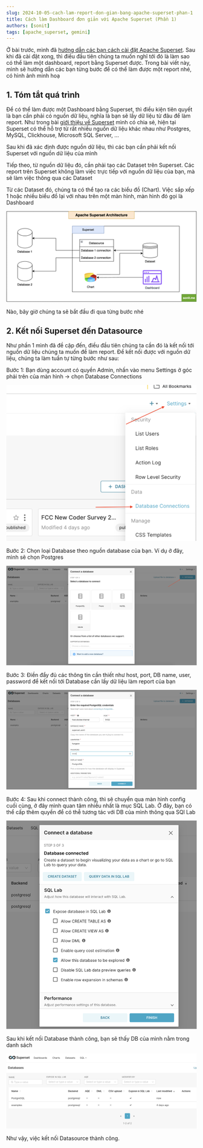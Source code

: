 ```yaml
---
slug: 2024-10-05-cach-lam-report-don-gian-bang-apache-superset-phan-1
title: Cách làm Dashboard đơn giản với Apache Superset (Phần 1)
authors: [sonit]
tags: [apache_superset, gemini]
---
```


Ở bài trước, mình đã [hướng dẫn các bạn cách cài đặt Apache Superset](/2024-10-01-cai-dat-superset). Sau khi đã cài đặt xong, thì điều đầu tiên chúng ta muốn nghĩ tới đó là làm sao có thể làm một dashboard, report bằng Superset được. Trong bài viết này, mình sẽ hướng dẫn các bạn từng bước để có thể làm được một report nhé, có hình ảnh minh hoạ

<!-- truncate -->

## 1. Tóm tắt quá trình

Để có thể làm được một Dashboard bằng Superset, thì điều kiện tiên quyết là bạn cần phải có nguồn dữ liệu, nghĩa là bạn sẽ lấy dữ liệu từ đâu để làm report. Như trong bài [giới thiệu về Superset](/2024-09-30-tim-hieu-ve-apache-superset) mình có chia sẻ, hiện tại Superset có thể hỗ trợ từ rất nhiều nguồn dữ liệu khác nhau như Postgres, MySQL, Clickhouse, Microsoft SQL Server, ...

Sau khi đã xác định được nguồn dữ liệu, thì các bạn cần phải kết nối Superset với nguồn dữ liệu của mình

Tiếp theo, từ nguồn dữ liệu đó, cần phải tạo các Dataset trên Superset. Các report trên Superset không làm việc trực tiếp với nguồn dữ liệu của bạn, mà sẽ làm việc thông qua các Dataset

Từ các Dataset đó, chúng ta có thể tạo ra các biểu đồ (Chart). Việc sắp xếp 1 hoặc nhiều biểu đồ lại với nhau trên một màn hình, màn hình đó gọi là Dashboard

![Kiến trúc tổng quan của Apache Superset](./img/superset_architecture.png)

Nào, bây giờ chúng ta sẽ bắt đầu đi qua từng bước nhé

## 2. Kết nối Superset đến Datasource

Như phần 1 mình đã đề cập đến, điều đầu tiên chúng ta cần đó là kết nối tới nguồn dữ liệu chúng ta muốn để làm report. Để kết nối được với nguồn dữ liệu, chúng ta làm tuần tự từng bước như sau:

Bước 1: Bạn dùng account có quyền Admin, nhấn vào menu Settings ở góc phải trên của màn hình -> chọn Database Connections

![Kết nối Superset với Datasource](./img/superset_2_1.png)

Bước 2: Chọn loại Database theo nguồn database của bạn. Ví dụ ở đây, mình sẽ chọn Postgres

![Kết nối Superset với Datasource](./img/superset_2_2.png)

Bước 3: Điền đẩy đủ các thông tin cần thiết như host, port, DB name, user, password để kết nối tới Database cần lấy dữ liệu làm report của bạn

![Kết nối Superset với Datasource](./img/superset_2_3.png)

Bước 4: Sau khi connect thành công, thì sẽ chuyển qua màn hình config cuối cùng, ở đây mình quan tâm nhiều nhất là mục SQL Lab. Ở đây, bạn có thể cấp thêm quyền để có thễ tương tác với DB của mình thông qua SQl Lab

![Kết nối Superset với Datasource](./img/superset_2_4.png)

Sau khi kết nối Database thành công, bạn sẽ thấy DB của mình nằm trong danh sách

![Kết nối Superset với Datasource](./img/superset_2_5.png)

Như vậy, việc kết nối Datasource thành công.
